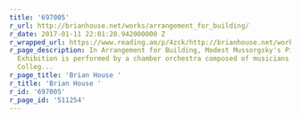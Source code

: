```yaml
---
title: '697005'
r_url: http://brianhouse.net/works/arrangement_for_building/
r_date: 2017-01-11 22:01:20.942000000 Z
r_wrapped_url: https://www.reading.am/p/4zck/http://brianhouse.net/works/arrangement_for_building/
r_page_description: In Arrangement for Building, Modest Mussorgsky's Pictures at an
  Exhibition is performed by a chamber orchestra composed of musicians from Cincinnati's
  Colleg...
r_page_title: 'Brian House '
r_title: 'Brian House '
r_id: '697005'
r_page_id: '511254'
---
```


